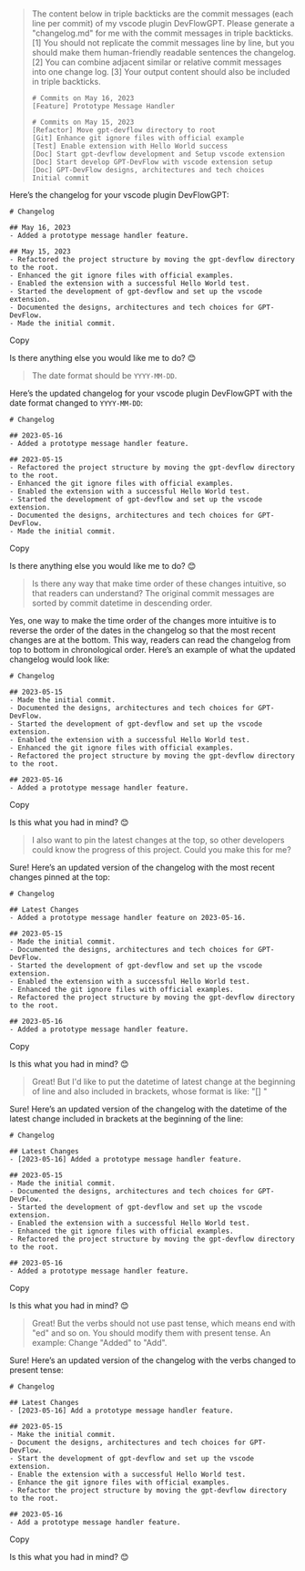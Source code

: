 # 



> The content below in triple backticks are the commit messages (each line per commit) of my vscode plugin DevFlowGPT.
> Please generate a "changelog.md" for me with the commit messages in triple backticks.
> [1] You should not replicate the commit messages line by line, but you should make them human-friendly readable sentences the changelog.
> [2] You can combine adjacent similar or relative commit messages into one change log.
> [3] Your output content should also be included in triple backticks.
> 
> ```
> # Commits on May 16, 2023
> [Feature] Prototype Message Handler
> 
> # Commits on May 15, 2023
> [Refactor] Move gpt-devflow directory to root
> [Git] Enhance git ignore files with official example
> [Test] Enable extension with Hello World success
> [Doc] Start gpt-devflow development and Setup vscode extension
> [Doc] Start develop GPT-DevFlow with vscode extension setup
> [Doc] GPT-DevFlow designs, architectures and tech choices
> Initial commit
> ```

Here’s the changelog for your vscode plugin DevFlowGPT:

    # Changelog
    
    ## May 16, 2023
    - Added a prototype message handler feature.
    
    ## May 15, 2023
    - Refactored the project structure by moving the gpt-devflow directory to the root.
    - Enhanced the git ignore files with official examples.
    - Enabled the extension with a successful Hello World test.
    - Started the development of gpt-devflow and set up the vscode extension.
    - Documented the designs, architectures and tech choices for GPT-DevFlow.
    - Made the initial commit.
    

Copy

Is there anything else you would like me to do? 😊

> The date format should be `YYYY-MM-DD`.

Here’s the updated changelog for your vscode plugin DevFlowGPT with the date format changed to `YYYY-MM-DD`:

    # Changelog
    
    ## 2023-05-16
    - Added a prototype message handler feature.
    
    ## 2023-05-15
    - Refactored the project structure by moving the gpt-devflow directory to the root.
    - Enhanced the git ignore files with official examples.
    - Enabled the extension with a successful Hello World test.
    - Started the development of gpt-devflow and set up the vscode extension.
    - Documented the designs, architectures and tech choices for GPT-DevFlow.
    - Made the initial commit.
    

Copy

Is there anything else you would like me to do? 😊

> Is there any way that make time order of these changes intuitive, so that readers can understand?
> The original commit messages are sorted by commit datetime in descending order.

Yes, one way to make the time order of the changes more intuitive is to reverse the order of the dates in the changelog so that the most recent changes are at the bottom. This way, readers can read the changelog from top to bottom in chronological order. Here’s an example of what the updated changelog would look like:

    # Changelog
    
    ## 2023-05-15
    - Made the initial commit.
    - Documented the designs, architectures and tech choices for GPT-DevFlow.
    - Started the development of gpt-devflow and set up the vscode extension.
    - Enabled the extension with a successful Hello World test.
    - Enhanced the git ignore files with official examples.
    - Refactored the project structure by moving the gpt-devflow directory to the root.
    
    ## 2023-05-16
    - Added a prototype message handler feature.
    

Copy

Is this what you had in mind? 😊

> I also want to pin the latest changes at the top, so other developers could know the progress of this project. Could you make this for me?

Sure! Here’s an updated version of the changelog with the most recent changes pinned at the top:

    # Changelog
    
    ## Latest Changes
    - Added a prototype message handler feature on 2023-05-16.
    
    ## 2023-05-15
    - Made the initial commit.
    - Documented the designs, architectures and tech choices for GPT-DevFlow.
    - Started the development of gpt-devflow and set up the vscode extension.
    - Enabled the extension with a successful Hello World test.
    - Enhanced the git ignore files with official examples.
    - Refactored the project structure by moving the gpt-devflow directory to the root.
    
    ## 2023-05-16
    - Added a prototype message handler feature.
    

Copy

Is this what you had in mind? 😊

> Great! But I'd like to put the datetime of latest change at the beginning of line and also included in brackets, whose format is like: "[<Datetime>] <Log>"

Sure! Here’s an updated version of the changelog with the datetime of the latest change included in brackets at the beginning of the line:

    # Changelog
    
    ## Latest Changes
    - [2023-05-16] Added a prototype message handler feature.
    
    ## 2023-05-15
    - Made the initial commit.
    - Documented the designs, architectures and tech choices for GPT-DevFlow.
    - Started the development of gpt-devflow and set up the vscode extension.
    - Enabled the extension with a successful Hello World test.
    - Enhanced the git ignore files with official examples.
    - Refactored the project structure by moving the gpt-devflow directory to the root.
    
    ## 2023-05-16
    - Added a prototype message handler feature.
    

Copy

Is this what you had in mind? 😊

> Great! But the verbs should not use past tense, which means end with "ed" and so on.
> You should modify them with present tense.
> An example: Change "Added" to "Add".

Sure! Here’s an updated version of the changelog with the verbs changed to present tense:

    # Changelog
    
    ## Latest Changes
    - [2023-05-16] Add a prototype message handler feature.
    
    ## 2023-05-15
    - Make the initial commit.
    - Document the designs, architectures and tech choices for GPT-DevFlow.
    - Start the development of gpt-devflow and set up the vscode extension.
    - Enable the extension with a successful Hello World test.
    - Enhance the git ignore files with official examples.
    - Refactor the project structure by moving the gpt-devflow directory to the root.
    
    ## 2023-05-16
    - Add a prototype message handler feature.
    

Copy

Is this what you had in mind? 😊